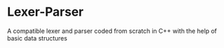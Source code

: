 # Lexer-Parser
A compatible lexer and parser coded from scratch in C++ with the help of basic data structures

